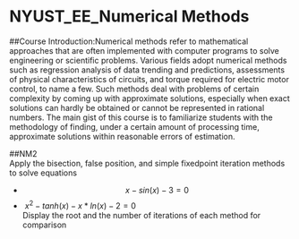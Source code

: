 # NYUST_EE_Numerical Methods
##Course Introduction:Numerical methods refer to mathematical approaches that are often implemented with computer programs to solve engineering or scientific problems. Various fields adopt numerical methods such as regression analysis of data trending and predictions, assessments of physical characteristics of circuits, and torque required for electric motor control, to name a few. Such methods deal with problems of certain complexity by coming up with approximate solutions, especially when exact solutions can hardly be obtained or cannot be represented in rational numbers. The main gist of this course is to familiarize students with the methodology of finding, under a certain amount of processing time, approximate solutions within reasonable errors of estimation.    

##NM2  
Apply the bisection, false position, and simple fixedpoint iteration methods to solve equations  
- $$ x-sin(x)-3=0$$  
- $\ x^2-tanh(x)-x*ln(x)-2=0$  
Display the root and the number of iterations of each method for comparison  
